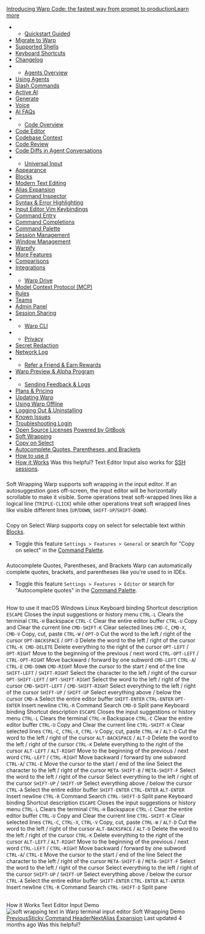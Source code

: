 [Introducing Warp Code: the fastest way from prompt to productionLearn more ](https://www.warp.dev/blog/introducing-warp-code-prompt-to-prod)
 * * [Quickstart Guided](/)
 * [Migrate to Warp](/getting-started/migrate-to-warp)
 * [Supported Shells](/getting-started/supported-shells)
 * [Keyboard Shortcuts](/getting-started/keyboard-shortcuts)
 * [Changelog](/getting-started/changelog)
 * * [Agents Overview](/agents/agents-overview)
 * [Using Agents](/agents/using-agents)
 * [Slash Commands](/agents/slash-commands)
 * [Active AI](/agents/active-ai)
 * [Generate](/agents/generate)
 * [Voice](/agents/voice)
 * [AI FAQs](/agents/ai-faqs)
 * * [Code Overview](/code/code-overview)
 * [Code Editor](/code/code-editor)
 * [Codebase Context](/code/codebase-context)
 * [Code Review](/code/code-review)
 * [Code Diffs in Agent Conversations](/code/reviewing-code)
 * * [Universal Input](/terminal/universal-input)
 * [Appearance](/terminal/appearance)
 * [Blocks](/terminal/blocks)
 * [Modern Text Editing](/terminal/editor)
 * [Alias Expansion](/terminal/editor/alias-expansion)
 * [Command Inspector](/terminal/editor/command-inspector)
 * [Syntax & Error Highlighting](/terminal/editor/syntax-error-highlighting)
 * [Input Editor Vim Keybindings](/terminal/editor/vim)
 * [Command Entry](/terminal/entry)
 * [Command Completions](/terminal/command-completions)
 * [Command Palette](/terminal/command-palette)
 * [Session Management](/terminal/sessions)
 * [Window Management](/terminal/windows)
 * [Warpify](/terminal/warpify)
 * [More Features](/terminal/more-features)
 * [Comparisons](/terminal/comparisons)
 * [Integrations](/terminal/integrations-and-plugins)
 * * [Warp Drive](/knowledge-and-collaboration/warp-drive)
 * [Model Context Protocol (MCP)](/knowledge-and-collaboration/mcp)
 * [Rules](/knowledge-and-collaboration/rules)
 * [Teams](/knowledge-and-collaboration/teams)
 * [Admin Panel](/knowledge-and-collaboration/admin-panel)
 * [Session Sharing](/knowledge-and-collaboration/session-sharing)
 * * [Warp CLI](/developers/cli)
 * * [Privacy](/privacy/privacy)
 * [Secret Redaction](/privacy/secret-redaction)
 * [Network Log](/privacy/network-log)
 * * [Refer a Friend & Earn Rewards](/community/refer-a-friend)
 * [Warp Preview & Alpha Program](/community/warp-preview-and-alpha-program)
 * * [Sending Feedback & Logs](/support-and-billing/sending-us-feedback)
 * [Plans & Pricing](/support-and-billing/plans-and-pricing)
 * [Updating Warp](/support-and-billing/updating-warp)
 * [Using Warp Offline](/support-and-billing/using-warp-offline)
 * [Logging Out & Uninstalling](/support-and-billing/uninstalling-warp)
 * [Known Issues](/support-and-billing/known-issues)
 * [Troubleshooting Login](/support-and-billing/troubleshooting-login-issues)
 * [Open Source Licenses](/support-and-billing/licenses)
[Powered by GitBook](https://www.gitbook.com/?utm_source=content&utm_medium=trademark&utm_campaign=-MbqIgTw17KQvq_DQuRr)
 * [Soft Wrapping](#soft-wrapping)
 * [Copy on Select](#copy-on-select)
 * [Autocomplete Quotes, Parentheses, and Brackets](#autocomplete-quotes-parentheses-and-brackets)
 * [How to use it](#how-to-use-it)
 * [How it Works](#how-it-works)
Was this helpful?
Text Editor Input also works for [SSH sessions](/terminal/warpify/ssh).
### 
[](#soft-wrapping)
Soft Wrapping
Warp supports soft wrapping in the input editor. If an autosuggestion goes off-screen, the input editor will be horizontally scrollable to make it visible. Some operations treat soft-wrapped lines like a logical line (`TRIPLE-CLICK`) while other operations treat soft wrapped lines like visible different lines (`UP`/`DOWN`, `SHIFT-UP`/`SHIFT-DOWN`).
### 
[](#copy-on-select)
Copy on Select
Warp supports copy on select for selectable text within [Blocks](/terminal/blocks).
 * Toggle this feature `Settings > Features > General` or search for "Copy on select" in the [Command Palette](/terminal/command-palette).
### 
[](#autocomplete-quotes-parentheses-and-brackets)
Autocomplete Quotes, Parentheses, and Brackets
Warp can automatically complete quotes, brackets, and parentheses like you're used to in IDEs.
 * Toggle this feature `Settings > Features > Editor` or search for "Autocomplete quotes" in the [Command Palette](/terminal/command-palette).
## 
[](#how-to-use-it)
How to use it
macOS
Windows
Linux
Keyboard binding
Shortcut description
`ESCAPE`
Closes the input suggestions or history menu
`CTRL-L`
Clears the terminal
`CTRL-H`
Backspace
`CTRL-C`
Clear the entire editor buffer
`CTRL-U`
Copy and Clear the current line
`CMD-SHIFT-K`
Clear selected lines
`CMD-C`, `CMD-X`, `CMD-V`
Copy, cut, paste
`CTRL-W` / `OPT-D`
Cut the word to the left / right of the cursor
`OPT-BACKSPACE` / `OPT-D`
Delete the word to the left / right of the cursor
`CTRL-K CMD-DELETE`
Delete everything to the right of the cursor
`OPT-LEFT` / `OPT-RIGHT`
Move to the beginning of the previous / next word
`CTRL-OPT-LEFT` / `CTRL-OPT-RIGHT`
Move backward / forward by one subword
`CMD-LEFT` `CTRL-A`/ `CTRL-E` `CMD-DOWN` `CMD-RIGHT`
Move the cursor to the start / end of the line
`SHIFT-LEFT` / `SHIFT-RIGHT`
Select the character to the left / right of the cursor
`OPT-SHIFT-LEFT` / `OPT-SHIFT-RIGHT`
Select the word to the left / right of the cursor
`CMD-SHIFT-LEFT` / `CMD-SHIFT-RIGHT`
Select everything to the left / right of the cursor
`SHIFT-UP` / `SHIFT-UP`
Select everything above / below the cursor
`CMD-A`
Select the entire editor buffer
`SHIFT-ENTER` `CTRL-ENTER` `OPT-ENTER`
Insert newline
`CTRL-R`
Command Search
`CMD-D`
Split pane
Keyboard binding
Shortcut description
`ESCAPE`
Closes the input suggestions or history menu
`CTRL-L`
Clears the terminal
`CTRL-H`
Backspace
`CTRL-C`
Clear the entire editor buffer
`CTRL-U`
Copy and Clear the current line
`CTRL-SHIFT-K`
Clear selected lines
`CTRL-C`, `CTRL-X`, `CTRL-V`
Copy, cut, paste
`CTRL-W` / `ALT-D`
Cut the word to the left / right of the cursor
`ALT-BACKSPACE` / `ALT-D`
Delete the word to the left / right of the cursor
`CTRL-K`
Delete everything to the right of the cursor
`ALT-LEFT` / `ALT-RIGHT`
Move to the beginning of the previous / next word
`CTRL-LEFT` / `CTRL-RIGHT`
Move backward / forward by one subword
`CTRL-A`/ `CTRL-E`
Move the cursor to the start / end of the line
Select the character to the left / right of the cursor
`META-SHIFT-B` / `META-SHIFT-F`
Select the word to the left / right of the cursor
Select everything to the left / right of the cursor
`SHIFT-UP` / `SHIFT-UP`
Select everything above / below the cursor
`CTRL-A`
Select the entire editor buffer
`SHIFT-ENTER` `CTRL-ENTER` `ALT-ENTER`
Insert newline
`CTRL-R`
Command Search
`CTRL-SHIFT-D`
Split pane
Keyboard binding
Shortcut description
`ESCAPE`
Closes the input suggestions or history menu
`CTRL-L`
Clears the terminal
`CTRL-H`
Backspace
`CTRL-C`
Clear the entire editor buffer
`CTRL-U`
Copy and Clear the current line
`CTRL-SHIFT-K`
Clear selected lines
`CTRL-C`, `CTRL-X`, `CTRL-V`
Copy, cut, paste
`CTRL-W` / `ALT-D`
Cut the word to the left / right of the cursor
`ALT-BACKSPACE` / `ALT-D`
Delete the word to the left / right of the cursor
`CTRL-K`
Delete everything to the right of the cursor
`ALT-LEFT` / `ALT-RIGHT`
Move to the beginning of the previous / next word
`CTRL-LEFT` / `CTRL-RIGHT`
Move backward / forward by one subword
`CTRL-A`/ `CTRL-E`
Move the cursor to the start / end of the line
Select the character to the left / right of the cursor
`META-SHIFT-B` / `META-SHIFT-F`
Select the word to the left / right of the cursor
Select everything to the left / right of the cursor
`SHIFT-UP` / `SHIFT-UP`
Select everything above / below the cursor
`CTRL-A`
Select the entire editor buffer
`SHIFT-ENTER` `CTRL-ENTER` `ALT-ENTER`
Insert newline
`CTRL-R`
Command Search
`CTRL-SHIFT-D`
Split pane
## 
[](#how-it-works)
How it Works
Text Editor Input Demo
![soft wrapping text in Warp terminal input editor](https://docs.warp.dev/~gitbook/image?url=https%3A%2F%2F2297236823-files.gitbook.io%2F%7E%2Ffiles%2Fv0%2Fb%2Fgitbook-x-prod.appspot.com%2Fo%2Fspaces%252F-MbqIgTw17KQvq_DQuRr%252Fuploads%252Fgit-blob-e80844ae06b894bf60fbb2baad6a1d8843095fcd%252Fsoft-wrapping.png%3Falt%3Dmedia&width=768&dpr=4&quality=100&sign=36d1da09&sv=2)
Soft Wrapping Demo
[PreviousSticky Command Header](/terminal/blocks/sticky-command-header)[NextAlias Expansion](/terminal/editor/alias-expansion)
Last updated 4 months ago
Was this helpful?